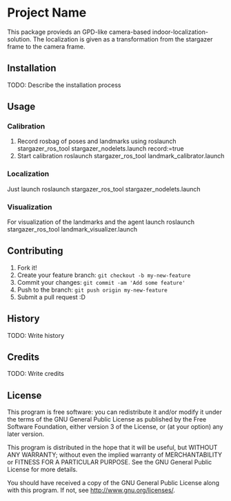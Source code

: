 # Project Name

This package provieds an GPD-like camera-based indoor-localization-solution. The localization is given as a transformation from the stargazer frame to the camera frame.


## Installation

TODO: Describe the installation process

## Usage

### Calibration

 1. Record rosbag of poses and landmarks using 
    roslaunch stargazer_ros_tool stargazer_nodelets.launch record:=true
 2. Start calibration
    roslaunch stargazer_ros_tool landmark_calibrator.launch

### Localization

Just launch 
    roslaunch stargazer_ros_tool stargazer_nodelets.launch

### Visualization

For visualization of the landmarks and the agent launch
    roslaunch stargazer_ros_tool landmark_visualizer.launch

## Contributing

1. Fork it!
2. Create your feature branch: `git checkout -b my-new-feature`
3. Commit your changes: `git commit -am 'Add some feature'`
4. Push to the branch: `git push origin my-new-feature`
5. Submit a pull request :D

## History

TODO: Write history

## Credits

TODO: Write credits

## License

This program is free software: you can redistribute it and/or modify
it under the terms of the GNU General Public License as published by
the Free Software Foundation, either version 3 of the License, or
(at your option) any later version.

This program is distributed in the hope that it will be useful,
but WITHOUT ANY WARRANTY; without even the implied warranty of
MERCHANTABILITY or FITNESS FOR A PARTICULAR PURPOSE.  See the
GNU General Public License for more details.

You should have received a copy of the GNU General Public License
along with this program.  If not, see <http://www.gnu.org/licenses/>.

